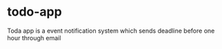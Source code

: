 # todo-app
Toda app is a event  notification system which sends deadline  before one hour through email
